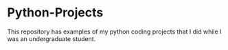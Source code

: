 # Python-Projects

This repository has examples of my python coding projects that I did while I was an undergraduate student. 

